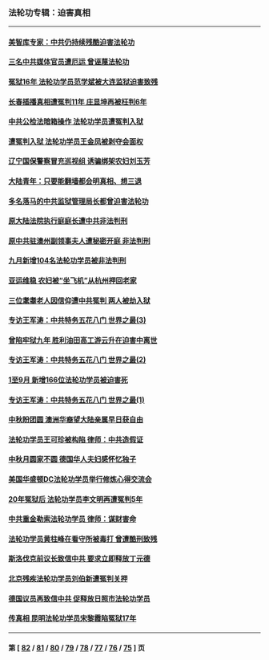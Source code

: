 ### 法轮功专辑：迫害真相
---
#### [美智库专家：中共仍持续残酷迫害法轮功](../../pages/nf4379/n14099060.md) 
#### [三名中共媒体官员遭厄运 曾诬蔑法轮功](../../pages/nf4379/n14097873.md) 
#### [冤狱16年 法轮功学员范学斌被大连监狱迫害致残](../../pages/nf4379/n14096479.md) 
#### [长春插播真相遭冤判11年 庄显坤再被枉判6年](../../pages/nf4379/n14095318.md) 
#### [中共公检法暗箱操作 法轮功学员遭冤判入狱](../../pages/nf4379/n14091449.md) 
#### [遭冤判入狱  法轮功学员王金凤被剥夺会面权](../../pages/nf4379/n14094690.md) 
#### [辽宁国保警察冒充巡视组 诱骗绑架农妇刘玉芳](../../pages/nf4379/n14093893.md) 
#### [大陆青年：只要能翻墙都会明真相、想三退](../../pages/nf4379/n14094271.md) 
#### [多名落马的中共监狱管理局长都曾迫害法轮功](../../pages/nf4379/n14092148.md) 
#### [原大陆法院执行庭庭长遭中共非法判刑](../../pages/nf4379/n14094170.md) 
#### [原中共驻澳州副领事夫人遭秘密开庭 非法判刑](../../pages/nf4379/n14093225.md) 
#### [九月新增104名法轮功学员被非法判刑](../../pages/nf4379/n14092397.md) 
#### [亚运维稳 农妇被“坐飞机”从杭州押回老家](../../pages/nf4379/n14091767.md) 
#### [三位耄耋老人因信仰遭中共冤判 两人被劫入狱](../../pages/nf4379/n14089560.md) 
#### [专访王军涛：中共特务五花八门 世界之最(3)](../../pages/nf4379/n14086905.md) 
#### [曾陷牢狱九年 胜利油田高工游云升在迫害中离世](../../pages/nf4379/n14088624.md) 
#### [专访王军涛：中共特务五花八门 世界之最(2)](../../pages/nf4379/n14086143.md) 
#### [1至9月 新增166位法轮功学员被迫害死](../../pages/nf4379/n14088146.md) 
#### [专访王军涛：中共特务五花八门 世界之最(1)](../../pages/nf4379/n14071026.md) 
#### [中秋盼团圆 澳洲华裔望大陆亲属早日获自由](../../pages/nf4379/n14082087.md) 
#### [法轮功学员王可珍被构陷 律师：中共造假证](../../pages/nf4379/n14079888.md) 
#### [中秋月圆家不圆 德国华人夫妇感怀忆独子](../../pages/nf4379/n14081172.md) 
#### [美国华盛顿DC法轮功学员举行修炼心得交流会](../../pages/nf4379/n14080995.md) 
#### [20年冤狱后 法轮功学员李文明再遭冤判5年](../../pages/nf4379/n14079447.md) 
#### [中共重金勒索法轮功学员 律师：谋财害命](../../pages/nf4379/n14079477.md) 
#### [法轮功学员黄柱峰在看守所被毒打 曾遭酷刑致残](../../pages/nf4379/n14077119.md) 
#### [斯洛伐克前议长致信中共 要求立即释放丁元德](../../pages/nf4379/n14074619.md) 
#### [北京残疾法轮功学员刘伯新遭冤判关押](../../pages/nf4379/n14069619.md) 
#### [德国议员再致信中共 促释放日照市法轮功学员](../../pages/nf4379/n14069901.md) 
#### [传真相 昆明法轮功学员宋黎霞陷冤狱17年](../../pages/nf4379/n14069020.md) 

---
#### 第 [ [82](./82.md) / [81](./81.md) / [80](./80.md) / [79](./79.md) / [78](./78.md) / [77](./77.md) / [76](./76.md) / [75](./75.md) ] 页
